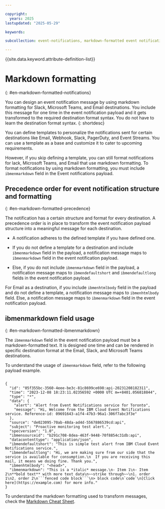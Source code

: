 ```yaml
---

copyright:
  years: 2025
lastupdated: "2025-05-29"

keywords:

subcollection: event-notifications, markdown-formatted event notifications

---
```

{{site.data.keyword.attribute-definition-list}}

# Markdown formatting
{: #en-markdown-formatted-notifications}

You can design an event notification message by using markdown formatting for Slack, Microsoft Teams, and Email destinations.
You include this message for one time in the event notification payload and it gets transformed to the required destination format syntax. You do not have to learn the destination format syntax.
{: shortdesc}

You can define templates to personalize the notifications sent for certain destinations like Email, Webhook, Slack, PagerDuty, and Event Streams.
You can use a template as a base and customize it to cater to upcoming requirements.

However, if you skip defining a template, you can still format notifications for lack, Microsoft Teams, and Email that use markdown formatting.
To format notifications by using markdown formatting, you must include `ibmenmarkdown` field in the Event notifications payload.


## Precedence order for event notification structure and formatting
{: #en-markdown-formatted-precedence}

The notification has a certain structure and format for every destination. A precedence order is in place to transform the event notification payload structure into a meaningful message for each destination.

* A notification adheres to the defined template if you have defined one.

* If you do not define a template for a destination and include `ibmenmarkdown` field in the payload, a notification message maps to `ibmenmarkdown` field in the event notification payload.

* Else, if you do not include `ibmenmarkdown` field in the payload, a notification message maps to `ibmendefaultshort` and `ibmendefaultlong` fields in the event notification payload.

For Email as a destination, if you include `ibmenhtmlbody` field in the payload and do not define a template, a notification message maps to `ibmenhtmlbody` field. Else, a notification message maps to `ibmenmarkdown` field in the event notification payload.

## ibmenmarkdown field usage
{: #en-markdown-formatted-ibmenmarkdown}

The `ibmenmarkdown` field in the event notification payload must be a markdown-formatted text. It is designed one time and can be rendered in specific destination format at the Email, Slack, and Microsoft Teams destinations.

To understand the usage of `ibmenmarkdown` field, refer to the following payload example.

```

{
  "id": "05f355bc-3560-4eee-be3c-81c8699ce698:api-20231208182311",
  "time": "2023-12-08 18:23:11.02356592 +0000 UTC m=+8401.056818844",
  "type": "*",
  "data": {
    "alert": "Alert from Event Notifications service for Toronto",
    "message": "Hi, Welcome from the IBM Cloud Event Notifications service. Reference-id: 09691643-a1f4-47b3-96a1-306f7abc3f3e"
  },
  "source": "de023095-70ab-48da-ad4d-5567886539cd:api",
  "subject": "Proactive monitoring test alert.",
  "specversion": "1.0",
  "ibmensourceid": "b291c708-8dea-463f-9448-70f8854c31db:api",
  "datacontenttype": "application/json",
  "ibmendefaultshort": "This is simple test alert from IBM Cloud Event Notifications service.",
  "ibmendefaultlong": "Hi, we are making sure from our side that the service is available for consumption.\n  If you are receiving this mail, it means we doing fine. Thank you.",
  "ibmenhtmlbody": "<head>",
  "ibmenmarkdown": "This is a *italic* message.\n- Item 1\n- Item 2\n**bold text** with more text data\n~~strike through~~\n1. order 1\n2. order 2\n```fenced code block```\n> block code\n`code`\n[Click here](https://example.com) for more info."
}

```

To understand the markdown formatting used to transform messages, check the [Markdown Cheat Sheet](https://markdownguide.offshoot.io/cheat-sheet/).
